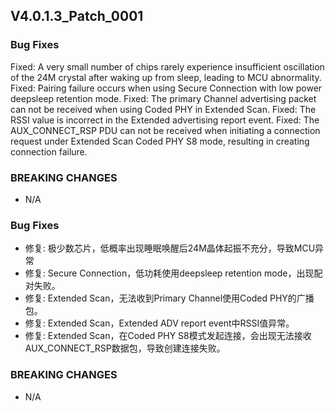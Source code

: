 ## V4.0.1.3_Patch_0001

### Bug Fixes
Fixed: A very small number of chips rarely experience insufficient oscillation of the 24M crystal after waking up from sleep, leading to MCU abnormality.
Fixed: Pairing failure occurs when using Secure Connection with low power deepsleep retention mode.
Fixed: The primary Channel advertising packet can not be received when using Coded PHY in Extended Scan.
Fixed: The RSSI value is incorrect in the Extended advertising report event.
Fixed: The AUX_CONNECT_RSP PDU can not be received when initiating a connection request under Extended Scan Coded PHY S8 mode, resulting in creating connection failure.

### BREAKING CHANGES
  - N/A


### Bug Fixes
* 修复: 极少数芯片，低概率出现睡眠唤醒后24M晶体起振不充分，导致MCU异常
* 修复: Secure Connection，低功耗使用deepsleep retention mode，出现配对失败。
* 修复: Extended Scan，无法收到Primary Channel使用Coded PHY的广播包。
* 修复: Extended Scan，Extended ADV report event中RSSI值异常。
* 修复: Extended Scan，在Coded PHY S8模式发起连接，会出现无法接收AUX_CONNECT_RSP数据包，导致创建连接失败。

### BREAKING CHANGES
  - N/A